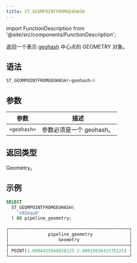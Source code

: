 ```yaml
---
title: ST_GEOMPOINTFROMGEOHASH
---
```

import FunctionDescription from '@site/src/components/FunctionDescription';

<FunctionDescription description="引入或更新: v1.2.413"/>

返回一个表示 [geohash](https://en.wikipedia.org/wiki/Geohash) 中心点的 GEOMETRY 对象。

## 语法

```sql
ST_GEOMPOINTFROMGEOHASH(<geohash>)
```

## 参数

| 参数        | 描述                     |
|-------------|--------------------------|
| `<geohash>` | 参数必须是一个 geohash。|

## 返回类型

Geometry。

## 示例

```sql
SELECT
  ST_GEOMPOINTFROMGEOHASH(
    's02equ0'
  ) AS pipeline_geometry;

┌──────────────────────────────────────────────┐
│               pipeline_geometry              │
│                   Geometry                   │
├──────────────────────────────────────────────┤
│ POINT(1.0004425048828125 2.0001983642578125) │
└──────────────────────────────────────────────┘
```